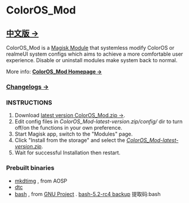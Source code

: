 # ColorOS_Mod

## [中文版 &rarr;](https://github.com/AzukiAtsui/ColorOS_Mod/blob/main/README.md)

ColorOS_Mod is a [Magisk Module](https://topjohnwu.github.io/magisk/guides.html#magisk-modules) that systemless modify ColorOS or realmeUI system configs which aims to achieve a more comfortable user experience. Disable or uninstall modules make system back to normal.

More info: [**ColorOS_Mod Homepage &rarr;**](https://azukiatsui.github.io/2022/09/25/ColorOS_Mod-en/)

### [Changelogs &rarr;](https://azukiatsui.github.io/ColorOS_Mod/release/changelog/)

### INSTRUCTIONS

1. Download [latest version ColorOS_Mod.zip &rarr;](https://github.com/AzukiAtsui/ColorOS_Mod/releases/latest).
2. Edit config files in _ColorOS_Mod-latest-version.zip/config/_ dir to turn off/on the functions in your own preference.
3. Start Magisk app, switch to the "Modules" page.
4. Click "Install from the storage" and select the [_ColorOS_Mod-latest-version.zip_](https://github.com/AzukiAtsui/ColorOS_Mod/releases/latest).
5. Wait for successful Installation then restart.

### Prebuilt binaries

- [mkdtimg](https://android.googlesource.com/platform/system/libufdt/+/refs/heads/master/utils/src/) , from AOSP
- [dtc](https://github.com/AzukiAtsui/dtc-aosp/tree/standalone)
- [bash](https://ftp.gnu.org/gnu/bash/) , from [GNU Project](https://www.gnu.org/software/bash/) . [bash-5.2-rc4 backup](https://pan.baidu.com/s/1bHtUdheyBgIwixLqpycgHg?pwd=bash) 提取码:bash

